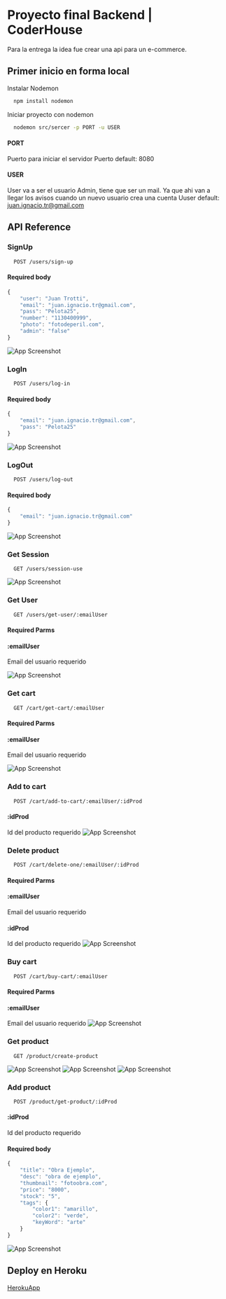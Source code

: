 
# Proyecto final Backend | CoderHouse

Para la entrega la idea fue crear una api para un e-commerce.




## Primer inicio en forma local

Instalar Nodemon
```bash
  npm install nodemon
```

Iniciar proyecto con nodemon
```bash
  nodemon src/sercer -p PORT -u USER 
```
#### PORT
Puerto para iniciar el servidor
Puerto default: 8080

#### USER
User va a ser el usuario Admin, tiene que ser un mail. Ya que ahi van a llegar los avisos cuando un nuevo usuario crea una cuenta
Uuser default: juan.ignacio.tr@gmail.com

## API Reference


### SignUp

```http
  POST /users/sign-up
```
#### Required body
```javascript
{
	"user": "Juan Trotti",
	"email": "juan.ignacio.tr@gmail.com",
	"pass": "Pelota25",
	"number": "1130400999",
	"photo": "fotodeperil.com",
	"admin": "false"
}
```
![App Screenshot](https://github.com/JuaniTrotti/FinalBackEnd/blob/master/files/users/screen/signup.PNG)



### LogIn

```http
  POST /users/log-in
```
#### Required body
```javascript
{
	"email": "juan.ignacio.tr@gmail.com",
	"pass": "Pelota25"
}
```
![App Screenshot](https://github.com/JuaniTrotti/FinalBackEnd/blob/master/files/users/screen/login.PNG)


### LogOut

```http
  POST /users/log-out
```
#### Required body
```javascript
{
	"email": "juan.ignacio.tr@gmail.com"
}
```
![App Screenshot](https://github.com/JuaniTrotti/FinalBackEnd/blob/master/files/users/screen/logout.PNG)



### Get Session

```http
  GET /users/session-use
```
![App Screenshot](https://github.com/JuaniTrotti/FinalBackEnd/blob/master/files/users/screen/getsession.PNG)



### Get User

```http
  GET /users/get-user/:emailUser
```

#### Required Parms
#### :emailUser
Email del usuario requerido

![App Screenshot](https://github.com/JuaniTrotti/FinalBackEnd/blob/master/files/users/screen/getuser.PNG)



### Get cart

```http
  GET /cart/get-cart/:emailUser
```
#### Required Parms
#### :emailUser
Email del usuario requerido

![App Screenshot](https://github.com/JuaniTrotti/FinalBackEnd/blob/master/files/cart/screen/getcart.PNG)



### Add to cart

```http
  POST /cart/add-to-cart/:emailUser/:idProd
```
#### :idProd
Id del producto requerido
![App Screenshot](https://github.com/JuaniTrotti/FinalBackEnd/blob/master/files/cart/screen/pushcart.PNG)



### Delete product

```http
  POST /cart/delete-one/:emailUser/:idProd
```
#### Required Parms
#### :emailUser
Email del usuario requerido
#### :idProd
Id del producto requerido
![App Screenshot](https://github.com/JuaniTrotti/FinalBackEnd/blob/master/files/cart/screen/deleteone.PNG)


### Buy cart

```http
  POST /cart/buy-cart/:emailUser
```
#### Required Parms
#### :emailUser
Email del usuario requerido
![App Screenshot](https://github.com/JuaniTrotti/FinalBackEnd/blob/master/files/cart/screen/buycart.PNG)



### Get product

```http
  GET /product/create-product
```
![App Screenshot](https://github.com/JuaniTrotti/FinalBackEnd/blob/master/files/products/screen/productall.PNG)
![App Screenshot](https://github.com/JuaniTrotti/FinalBackEnd/blob/master/files/products/screen/productone.PNG)
![App Screenshot](https://github.com/JuaniTrotti/FinalBackEnd/blob/master/files/products/screen/productnot.PNG)



### Add product

```http
  POST /product/get-product/:idProd
```
#### :idProd
Id del producto requerido

#### Required body
```javascript
{
	"title": "Obra Ejemplo",
	"desc": "obra de ejemplo",
	"thumbnail": "fotoobra.com",
	"price": "8000",
	"stock": "5",
	"tags": {
		"color1": "amarillo",
		"color2": "verde",
		"keyWord": "arte"
	}
}
```
![App Screenshot](https://github.com/JuaniTrotti/FinalBackEnd/blob/master/files/products/screen/createproduct.PNG)



## Deploy en Heroku

[HerokuApp](https://aripto.herokuapp.com/)
